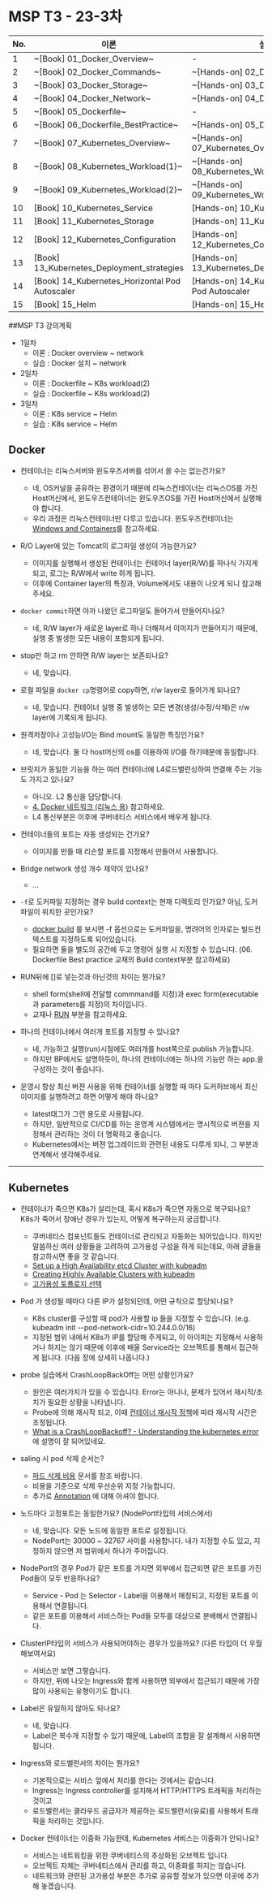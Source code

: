 # MSP T3 - 23-3차

| No. | 이론                                             | 실습                                                 |
| --- | ---------------------------------------------- | -------------------------------------------------- |
| 1   | ~[Book] 01_Docker_Overview~                      | -                                                  |
| 2   | ~[Book] 02_Docker_Commands~                      | ~[Hands-on] 02_Docker_Commands~                      |
| 3   | ~[Book] 03_Docker_Storage~                       | ~[Hands-on] 03_Docker_Storage~                       |
| 4   | ~[Book] 04_Docker_Network~                       | ~[Hands-on] 04_Docker_Network~                       |
| 5   | ~[Book] 05_Dockerfile~                           | -                                                  |
| 6   | ~[Book] 06_Dockerfile_BestPractice~              | ~[Hands-on] 05_Dockerfile~                           |
| 7   | ~[Book] 07_Kubernetes_Overview~                  | ~[Hands-on] 07_Kubernetes_Overview~                  |
| 8   | ~[Book] 08_Kubernetes_Workload(1)~               | ~[Hands-on] 08_Kubernetes_Workload(1)~               |
| 9   | ~[Book] 09_Kubernetes_Workload(2)~               | ~[Hands-on] 09_Kubernetes_Workload(2)~               |
| 10  | [Book] 10_Kubernetes_Service                   | [Hands-on] 10_Kubernetes_Service                   |
| 11  | [Book] 11_Kubernetes_Storage                   | [Hands-on] 11_Kubernetes_Storage                   |
| 12  | [Book] 12_Kubernetes_Configuration             | [Hands-on] 12_Kubernetes_Configuration             |
| 13  | [Book] 13_Kubernetes_Deployment_strategies     | [Hands-on] 13_Kubernetes_Deployment_strategies     |
| 14  | [Book] 14_Kubernetes_Horizontal Pod Autoscaler | [Hands-on] 14_Kubernetes_Horizontal Pod Autoscaler |
| 15  | [Book] 15_Helm                                 | [Hands-on] 15_Helm                                 |


##MSP T3 강의계획
- 1일차
  - 이론 : Docker overview ~ network
  - 실습 : Docker 설치 ~ network
- 2일차
  - 이론 : Dockerfile ~ K8s workload(2)
  - 실습 : Dockerfile ~ K8s workload(2)
- 3일차
  - 이론 : K8s service ~ Helm
  - 실습 : K8s service ~ Helm

## Docker

- 컨테이너는 리눅스서버와 윈도우즈서버를 섞어서 쓸 수는 없는건가요?
  - 네, OS커널을 공유하는 환경이기 때문에 리눅스컨테이너는 리눅스OS를 가진 Host머신에서, 윈도우즈컨테이너는 윈도우즈OS를 가진 Host머신에서 실행해야 합니다.
  - 우리 과정은 리눅스컨테이너만 다루고 있습니다. 윈도우즈컨테이너는 [Windows and Containers](https://docs.microsoft.com/en-us/virtualization/windowscontainers/about/)를 참고하세요.

- R/O Layer에 있는 Tomcat의 로그파일 생성이 가능한가요?
  - 이미지를 실행해서 생성된 컨테이너는 컨테이너 layer(R/W)를 하나식 가지게 되고, 로그는 R/W에서 write 하게 됩니다.
  - 이후에 Container layer의 특징과, Volume에서도 내용이 나오게 되니 참고해주세요.

- `docker commit`하면 아까 나왔던 로그파일도 들어가서 만들어지나요?
  - 네, R/W layer가 새로운 layer로 하나 더해져서 이미지가 만들어지기 때문에, 실행 중 발생한 모든 내용이 포함되게 됩니다.

- stop만 하고 rm 안하면 R/W layer는 보존되나요?
  - 네, 맞습니다.

- 로컬 파일을 `docker cp`명령어로 copy하면, r/w layer로 들어가게 되나요?
  - 네, 맞습니다. 컨테이너 실행 중 발생하는 모든 변경(생성/수정/삭제)은 r/w layer에 기록되게 됩니다.

- 원격저장이나 고성능I/O는 Bind mount도 동일한 특징인가요?
  - 네, 맞습니다. 둘 다 host머신의 os를 이용하여 I/O를 하기때문에 동일합니다.

- 브릿지가 동일한 기능을 하는 여러 컨테이너에 L4로드밸런싱하여 연결해 주는 기능도 가지고 있나요?
  - 아니오. L2 통신을 담당합니다.
  - [4. Docker 네트워크 (리눅스 용)](https://doitnow-man.tistory.com/m/183) 참고하세요.
  - L4 통신부분은 이후에 쿠버네티스 서비스에서 배우게 됩니다.

- 컨테이너들의 포트는 자동 생성되는 건가요?
  - 이미지를 만들 때 리슨할 포트를 지정해서 만들어서 사용합니다.

- Bridge network 생성 개수 제약이 있나요?
  - ...
 
- `-f`로 도커파일 지정하는 경우 build context는 현재 디렉토리 인가요? 아님, 도커파일이 위치한 곳인가요?
  - [docker build](https://docs.docker.com/engine/reference/commandline/build/) 를 보시면 -f 옵션으로는 도커파일을, 명려어의 인자로는 빌드컨텍스트를 지정하도록 되어있습니다.
  - 필요하면 둘을 별도의 공간에 두고 명령어 실행 시 지정할 수 있습니다. (06. Dockerfile Best practice 교재의 Build context부분 참고하세요)
  
- RUN뒤에 []로 넣는것과 아닌것의 차이는 뭔가요?
  - shell form(shell에 전달할 commmand를 지정)과 exec form(executable과 parameters를 지정)의 차이입니다.
  - 교재나 [RUN](https://docs.docker.com/engine/reference/builder/#run) 부분을 참고하세요.

- 하나의 컨테이너에서 여러개 포트를 지정할 수 있나요?
  - 네, 가능하고 실행(run)시점에도 여러개를 host쪽으로 publish 가능합니다.
  - 하지만 BP에서도 설명하듯이, 하나의 컨테이너에는 하나의 기능만 하는 app.을 구성하는 것이 좋습니다. 

- 운영시 항상 최신 버젼 사용을  위해 컨테이너를 실행할 때 마다 도커허브에서 최신 이미지를 실행하려고 하면 어떻게 해야 하나요?
  - latest태그가 그런 용도로 사용됩니다.
  - 하지만, 일반적으로 CI/CD를 하는 운영계 시스템에서는 명시적으로 버젼을 지정해서 관리하는 것이 더 명확하고 좋습니다.
  - Kubernetes에서는 버젼 업그레이드와 관련된 내용도 다루게 되니, 그 부분과 연계해서 생각해주세요.

---

## Kubernetes

- 컨테이너가 죽으면 K8s가 살리는데, 혹시 K8s가 죽으면 자동으로 복구되나요? K8s가 죽어서 장애난 경우가 있는지, 어떻게 복구하는지 궁금합니다.
  - 쿠버네티스 컴포넌트들도 컨테이너로 관리되고 자동화는 되어있습니다. 하지만 말씀하신 여러 상황들을 고려하여 고가용성 구성을 하게 되는데요, 아래 글들을 참고하시면 좋을 것 같습니다.
  - [Set up a High Availability etcd Cluster with kubeadm](https://kubernetes.io/docs/setup/production-environment/tools/kubeadm/setup-ha-etcd-with-kubeadm/)
  - [Creating Highly Available Clusters with kubeadm](https://kubernetes.io/docs/setup/production-environment/tools/kubeadm/high-availability/)
  - [고가용성 토폴로지 선택](https://kubernetes.io/ko/docs/setup/production-environment/tools/kubeadm/ha-topology/)

- Pod 가 생성될 때마다 다른 IP가 설정되던데, 어떤 규칙으로 할당되나요?
  - K8s cluster를 구성할 때 pod가 사용할 ip 들을 지정할 수 있습니다.  (e.g. kubeadm init --pod-network-cidr=10.244.0.0/16)
  - 지정된 범위 내에서 K8s가 IP를 할당해 주게되고, 이 아이피는 지정해서 사용하거나 하지는 않기 때문에 이후에 배울 Service라는 오브젝트를 통해서 접근하게 됩니다. (다음 장에 상세히 나옵니다.)

- probe 실습에서 CrashLoopBackOff는 어떤 상황인가요?
  - 원인은 여러가지가 있을 수 있습니다. Error는 아니나, 문제가 있어서 재시작/조치가 필요한 상황을 나타냅니다.
  - Probe에 의해 재시작 되고, 이때 [컨테이너 재시작 정책](https://kubernetes.io/ko/docs/concepts/workloads/pods/pod-lifecycle/#restart-policy)에 따라 재시작 시간은 조정됩니다.
  - [What is a CrashLoopBackoff? - Understanding the kubernetes error](https://youtu.be/iA5bMPNsj94) 에 설명이 잘 되어있네요.

- saling 시 pod 삭제 순서는?
  - [파드 삭제 비용](https://kubernetes.io/ko/docs/concepts/workloads/controllers/replicaset/#%ED%8C%8C%EB%93%9C-%EC%82%AD%EC%A0%9C-%EB%B9%84%EC%9A%A9) 문서를 참조 바랍니다.
  - 비용을 기준으로 삭제 우선순위 지정 가능합니다.
  - 추가로 [Annotation](https://kubernetes.io/ko/docs/concepts/overview/working-with-objects/annotations/) 에 대해 아셔야 합니다. 

- 노드마다 고정포트는 동일한가요? (NodePort타입의 서비스에서)
  - 네, 맞습니다. 모든 노드에 동일한 포트로 설정됩니다.
  - NodePort는 30000 ~ 32767 사이를 사용합니다. 내가 지정할 수도 있고, 지정하지 않으면 저 범위에서 하나가 주어집니다.

- NodePort의 경우 Pod가 같은 포트를 가지면 외부에서 접근되면 같은 포트를 가진 Pod들이 모두 반응하나요?
  - Service - Pod 는 Selector - Label을 이용해서 매칭되고, 지정된 포트를 이용해서 연결됩니다.
  - 같은 포트를 이용해서 서비스하는 Pod들 모두를 대상으로 분배해서 연결됩니다.

- ClusterIP타입의 서비스가 사용되어야하는 경우가 있을까요? (다른 타입이 더 우월해보여서요)
  - 서비스만 보면 그렇습니다.
  - 하지만, 뒤에 나오는 Ingress와 함께 사용하면 외부에서 접근되기 때문에 가장 많이 사용되는 유형이기도 합니다.

- Label은 유일하지 않아도 되나요?
  - 네, 맞습니다.
  - Label은 복수개 지정할 수 있기 때문에, Label의 조합을 잘 설계해서 사용하면 됩니다.

- Ingress와 로드밸런서의 차이는 뭔가요?
  - 기본적으로는 서비스 앞에서 처리를 한다는 것에서는 같습니다.
  - Ingress는 Ingress controller를 설치해서 HTTP/HTTPS 트래픽을 처리하는 것이고
  - 로드밸런서는 클라우드 공급자가 제공하는 로드밸런서(유료)를 사용해서 트래픽을 처리하는 것입니다.

- Docker 컨테이너는 이중화 가능한데, Kubernetes 서비스는 이중화가 안되나요?
  - 서비스는 네트워킹을 위한 쿠버네티스의 추상화된 오브젝트 입니다.
  - 오브젝트 자체는 쿠버네티스에서 관리를 하고, 이중화를 하지는 않습니다.
  - 네트워크와 관련된 고가용성 부분은 추가로 공유할 정보가 있으면 이곳에 추가해 놓겠습니다.

